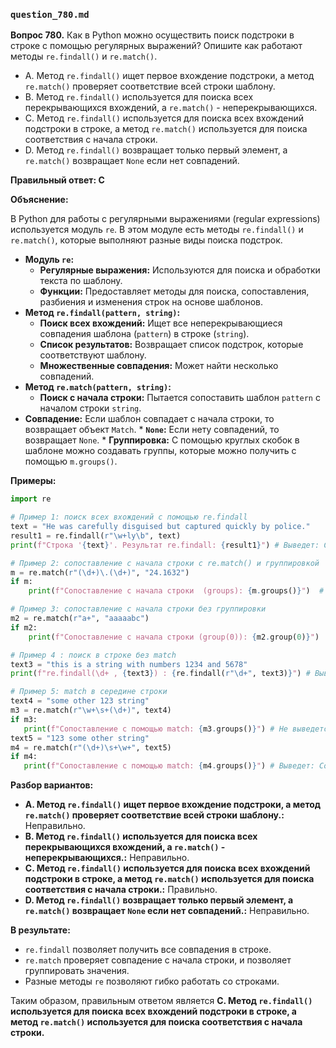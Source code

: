### `question_780.md`

**Вопрос 780.** Как в Python можно осуществить поиск подстроки в строке с помощью регулярных выражений? Опишите как работают методы `re.findall()` и `re.match()`.

-  A. Метод `re.findall()` ищет первое вхождение подстроки, а метод `re.match()` проверяет соответствие всей строки шаблону.
-   B. Метод `re.findall()` используется для поиска всех перекрывающихся вхождений, а `re.match()` -  неперекрывающихся.
-   C. Метод `re.findall()` используется для поиска всех вхождений подстроки в строке,  а метод  `re.match()` используется для поиска соответствия с начала строки.
-   D.  Метод `re.findall()` возвращает только первый элемент, а  `re.match()` возвращает `None`  если нет совпадений.

**Правильный ответ: C**

**Объяснение:**

В Python для работы с регулярными выражениями (regular expressions) используется модуль `re`. В этом модуле есть  методы `re.findall()` и `re.match()`, которые выполняют  разные виды поиска подстрок.

*   **Модуль `re`:**
    *   **Регулярные выражения:** Используются для  поиска и обработки  текста по шаблону.
    *    **Функции:** Предоставляет  методы для поиска, сопоставления, разбиения и  изменения строк на основе шаблонов.
*   **Метод `re.findall(pattern, string)`:**
    *   **Поиск всех вхождений:** Ищет все неперекрывающиеся совпадения шаблона (`pattern`) в строке  (`string`).
    *  **Список результатов:** Возвращает список подстрок, которые соответствуют шаблону.
    *  **Множественные совпадения:** Может найти несколько  совпадений.
*   **Метод `re.match(pattern, string)`:**
    *  **Поиск с начала строки:** Пытается сопоставить шаблон  `pattern`  с  началом строки  `string`.
   *   **Совпадение:** Если  шаблон совпадает с начала строки, то  возвращает объект `Match`.
     *  **`None`:**  Если нету совпадений, то возвращает `None`.
    *   **Группировка:**  С помощью круглых скобок в шаблоне можно  создавать группы,  которые можно получить  с помощью  `m.groups()`.

**Примеры:**
```python
import re

# Пример 1: поиск всех вхождений с помощью re.findall
text = "He was carefully disguised but captured quickly by police."
result1 = re.findall(r"\w+ly\b", text)
print(f"Строка '{text}'. Результат re.findall: {result1}") # Выведет: Строка 'He was carefully disguised but captured quickly by police.'. Результат re.findall: ['carefully', 'quickly']

# Пример 2: сопоставление с начала строки с re.match() и группировкой
m = re.match(r"(\d+)\.(\d+)", "24.1632")
if m:
    print(f"Сопоставление с начала строки  (groups): {m.groups()}")  # Выведет: Сопоставление с начала строки  (groups): ('24', '1632')

# Пример 3: сопоставление с начала строки без группировки
m2 = re.match(r"a+", "aaaaabc")
if m2:
    print(f"Сопоставление с начала строки (group(0)): {m2.group(0)}")  # Выведет: Сопоставление с начала строки (group(0)): aaaa

# Пример 4 : поиск в строке без match
text3 = "this is a string with numbers 1234 and 5678"
print(f"re.findall(\d+ , {text3}) : {re.findall(r"\d+", text3)}") # Выведет re.findall(\d+ , this is a string with numbers 1234 and 5678) : ['1234', '5678']

# Пример 5: match в середине строки
text4 = "some other 123 string"
m3 = re.match(r"\w+\s+(\d+)", text4)
if m3:
   print(f"Сопоставление c помощью match: {m3.groups()}") # Не выведется, так как match применяется к началу
text5 = "123 some other string"
m4 = re.match(r"(\d+)\s+\w+", text5)
if m4:
   print(f"Сопоставление c помощью match: {m4.groups()}") # Выведет: Сопоставление c помощью match: ('123',)

```
**Разбор вариантов:**
* **A. Метод `re.findall()` ищет первое вхождение подстроки, а метод `re.match()` проверяет соответствие всей строки шаблону.:** Неправильно.
*   **B. Метод `re.findall()` используется для поиска всех перекрывающихся вхождений, а `re.match()` -  неперекрывающихся.:** Неправильно.
*   **C. Метод `re.findall()` используется для поиска всех вхождений подстроки в строке, а метод  `re.match()` используется для поиска соответствия с начала строки.:** Правильно.
*   **D. Метод `re.findall()` возвращает только первый элемент, а `re.match()` возвращает `None`  если нет совпадений.:** Неправильно.

**В результате:**
*  `re.findall` позволяет получить все  совпадения в строке.
* `re.match` проверяет совпадение  с начала строки,  и позволяет группировать значения.
*  Разные методы `re`  позволяют  гибко  работать со строками.

Таким образом, правильным ответом является **C. Метод `re.findall()` используется для поиска всех вхождений подстроки в строке,  а метод  `re.match()` используется для поиска соответствия с начала строки.**

